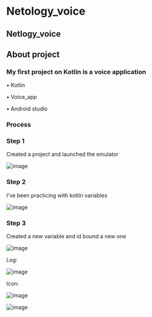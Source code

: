 # Netology_voice
## Netlogy_voice
## About project
### My first project on Kotlin is a voice application

• Kotlin

• Voice_app

• Android studio

### Process
### Step 1
Created a project and launched the emulator

![image](https://user-images.githubusercontent.com/67556607/201755046-8a33062e-0cb4-4b9b-83d3-5705b23aa24e.png)

### Step 2
I've been practicing with kotlin variables

![image](https://user-images.githubusercontent.com/67556607/201755116-49156360-84ad-47f2-be8d-a843df1adb01.png)

### Step 3
Created a new variable and id bound a new one

![image](https://user-images.githubusercontent.com/67556607/201755168-b5652e82-1062-4397-8a25-69a968c16d70.png)

Log:

![image](https://user-images.githubusercontent.com/67556607/201755222-9a110904-6897-42ec-846e-dba02214db36.png)

Icon:

![image](https://user-images.githubusercontent.com/67556607/201755284-bb21e060-377f-4513-962c-5df41ce1a5bc.png)

![image](https://user-images.githubusercontent.com/67556607/201755300-615a6d8b-8889-47c0-adc2-11b0ae0fc121.png)

